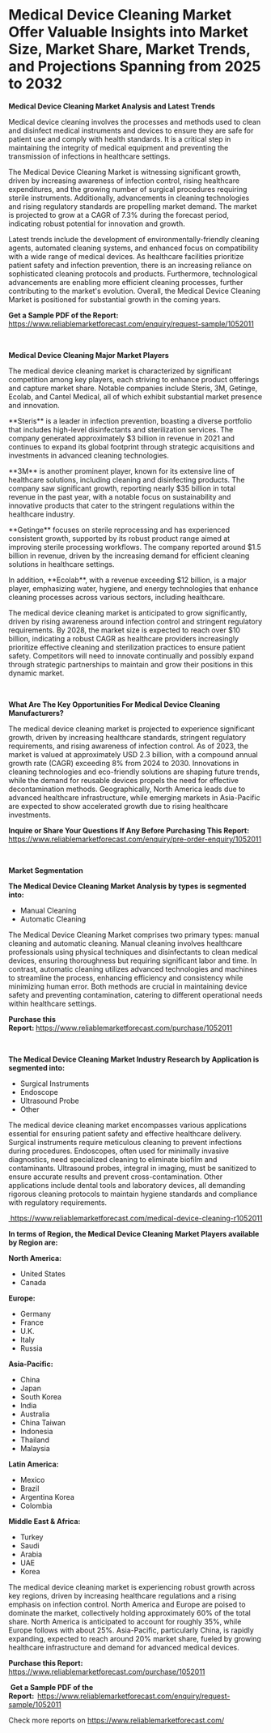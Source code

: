 <p><h1>Medical Device Cleaning Market Offer Valuable Insights into Market Size, Market Share, Market Trends, and Projections Spanning from 2025 to 2032</h1></p><p><strong>Medical Device Cleaning Market Analysis and Latest Trends</strong></p>
<p><p>Medical device cleaning involves the processes and methods used to clean and disinfect medical instruments and devices to ensure they are safe for patient use and comply with health standards. It is a critical step in maintaining the integrity of medical equipment and preventing the transmission of infections in healthcare settings. </p><p>The Medical Device Cleaning Market is witnessing significant growth, driven by increasing awareness of infection control, rising healthcare expenditures, and the growing number of surgical procedures requiring sterile instruments. Additionally, advancements in cleaning technologies and rising regulatory standards are propelling market demand. The market is projected to grow at a CAGR of 7.3% during the forecast period, indicating robust potential for innovation and growth.</p><p>Latest trends include the development of environmentally-friendly cleaning agents, automated cleaning systems, and enhanced focus on compatibility with a wide range of medical devices. As healthcare facilities prioritize patient safety and infection prevention, there is an increasing reliance on sophisticated cleaning protocols and products. Furthermore, technological advancements are enabling more efficient cleaning processes, further contributing to the market's evolution. Overall, the Medical Device Cleaning Market is positioned for substantial growth in the coming years.</p></p>
<p><strong>Get a Sample PDF of the Report:&nbsp;</strong> <a href="https://www.reliablemarketforecast.com/enquiry/request-sample/1052011?utm_campaign=3283&utm_medium=2&utm_source=Github&utm_content=ia&utm_term=04032025&utm_id=medical-device-cleaning">https://www.reliablemarketforecast.com/enquiry/request-sample/1052011</a></p>
<p>&nbsp;</p>
<p><strong>Medical Device Cleaning Major Market Players</strong></p>
<p><p>The medical device cleaning market is characterized by significant competition among key players, each striving to enhance product offerings and capture market share. Notable companies include Steris, 3M, Getinge, Ecolab, and Cantel Medical, all of which exhibit substantial market presence and innovation.</p><p>**Steris** is a leader in infection prevention, boasting a diverse portfolio that includes high-level disinfectants and sterilization services. The company generated approximately $3 billion in revenue in 2021 and continues to expand its global footprint through strategic acquisitions and investments in advanced cleaning technologies.</p><p>**3M** is another prominent player, known for its extensive line of healthcare solutions, including cleaning and disinfecting products. The company saw significant growth, reporting nearly $35 billion in total revenue in the past year, with a notable focus on sustainability and innovative products that cater to the stringent regulations within the healthcare industry.</p><p>**Getinge** focuses on sterile reprocessing and has experienced consistent growth, supported by its robust product range aimed at improving sterile processing workflows. The company reported around $1.5 billion in revenue, driven by the increasing demand for efficient cleaning solutions in healthcare settings.</p><p>In addition, **Ecolab**, with a revenue exceeding $12 billion, is a major player, emphasizing water, hygiene, and energy technologies that enhance cleaning processes across various sectors, including healthcare.</p><p>The medical device cleaning market is anticipated to grow significantly, driven by rising awareness around infection control and stringent regulatory requirements. By 2028, the market size is expected to reach over $10 billion, indicating a robust CAGR as healthcare providers increasingly prioritize effective cleaning and sterilization practices to ensure patient safety. Competitors will need to innovate continually and possibly expand through strategic partnerships to maintain and grow their positions in this dynamic market.</p></p>
<p>&nbsp;</p>
<p><strong>What Are The Key Opportunities For Medical Device Cleaning Manufacturers?</strong></p>
<p><p>The medical device cleaning market is projected to experience significant growth, driven by increasing healthcare standards, stringent regulatory requirements, and rising awareness of infection control. As of 2023, the market is valued at approximately USD 2.3 billion, with a compound annual growth rate (CAGR) exceeding 8% from 2024 to 2030. Innovations in cleaning technologies and eco-friendly solutions are shaping future trends, while the demand for reusable devices propels the need for effective decontamination methods. Geographically, North America leads due to advanced healthcare infrastructure, while emerging markets in Asia-Pacific are expected to show accelerated growth due to rising healthcare investments.</p></p>
<p><strong>Inquire or Share Your Questions If Any Before Purchasing This Report:</strong> <a href="https://www.reliablemarketforecast.com/enquiry/pre-order-enquiry/1052011?utm_campaign=3283&utm_medium=2&utm_source=Github&utm_content=ia&utm_term=04032025&utm_id=medical-device-cleaning">https://www.reliablemarketforecast.com/enquiry/pre-order-enquiry/1052011</a></p>
<p>&nbsp;</p>
<p><strong>Market Segmentation</strong></p>
<p><strong>The Medical Device Cleaning Market Analysis by types is segmented into:</strong></p>
<p><ul><li>Manual Cleaning</li><li>Automatic Cleaning</li></ul></p>
<p><p>The Medical Device Cleaning Market comprises two primary types: manual cleaning and automatic cleaning. Manual cleaning involves healthcare professionals using physical techniques and disinfectants to clean medical devices, ensuring thoroughness but requiring significant labor and time. In contrast, automatic cleaning utilizes advanced technologies and machines to streamline the process, enhancing efficiency and consistency while minimizing human error. Both methods are crucial in maintaining device safety and preventing contamination, catering to different operational needs within healthcare settings.</p></p>
<p><strong>Purchase this Report:&nbsp;</strong><a href="https://www.reliablemarketforecast.com/purchase/1052011?utm_campaign=3283&utm_medium=2&utm_source=Github&utm_content=ia&utm_term=04032025&utm_id=medical-device-cleaning">https://www.reliablemarketforecast.com/purchase/1052011</a></p>
<p>&nbsp;</p>
<p><strong>The Medical Device Cleaning Market Industry Research by Application is segmented into:</strong></p>
<p><ul><li>Surgical Instruments</li><li>Endoscope</li><li>Ultrasound Probe</li><li>Other</li></ul></p>
<p><p>The medical device cleaning market encompasses various applications essential for ensuring patient safety and effective healthcare delivery. Surgical instruments require meticulous cleaning to prevent infections during procedures. Endoscopes, often used for minimally invasive diagnostics, need specialized cleaning to eliminate biofilm and contaminants. Ultrasound probes, integral in imaging, must be sanitized to ensure accurate results and prevent cross-contamination. Other applications include dental tools and laboratory devices, all demanding rigorous cleaning protocols to maintain hygiene standards and compliance with regulatory requirements.</p></p>
<p><a href="https://www.reliablemarketforecast.com/medical-device-cleaning-r1052011?utm_campaign=3283&utm_medium=2&utm_source=Github&utm_content=ia&utm_term=04032025&utm_id=medical-device-cleaning">&nbsp;https://www.reliablemarketforecast.com/medical-device-cleaning-r1052011</a></p>
<p><strong>In terms of Region, the Medical Device Cleaning Market Players available by Region are:</strong></p>
<p>
    <p> <strong> North America: </strong>
        <ul>
            <li>United States</li>
            <li>Canada</li>
        </ul>
        </p> 
    <p> <strong> Europe: </strong>
        <ul>
            <li>Germany</li>
            <li>France</li>
            <li>U.K.</li>
            <li>Italy</li>
            <li>Russia</li>
        </ul>
        </p> 
    <p> <strong> Asia-Pacific: </strong>
        <ul>
            <li>China</li>
            <li>Japan</li>
            <li>South Korea</li>
            <li>India</li>
            <li>Australia</li>
            <li>China Taiwan</li>
            <li>Indonesia</li>
            <li>Thailand</li>
            <li>Malaysia</li>
        </ul>
        </p> 
    <p> <strong> Latin America: </strong>
        <ul>
            <li>Mexico</li>
            <li>Brazil</li>
            <li>Argentina Korea</li>
            <li>Colombia</li>
        </ul>
        </p> 
    <p> <strong> Middle East & Africa: </strong>
        <ul>
            <li>Turkey</li>
            <li>Saudi</li>
            <li>Arabia</li>
            <li>UAE</li>
            <li>Korea</li>
        </ul>
    </p>
    </p>
<p><p>The medical device cleaning market is experiencing robust growth across key regions, driven by increasing healthcare regulations and a rising emphasis on infection control. North America and Europe are poised to dominate the market, collectively holding approximately 60% of the total share. North America is anticipated to account for roughly 35%, while Europe follows with about 25%. Asia-Pacific, particularly China, is rapidly expanding, expected to reach around 20% market share, fueled by growing healthcare infrastructure and demand for advanced medical devices.</p></p>
<p><strong>Purchase this Report: </strong><a href="https://www.reliablemarketforecast.com/purchase/1052011?utm_campaign=3283&utm_medium=2&utm_source=Github&utm_content=ia&utm_term=04032025&utm_id=medical-device-cleaning">https://www.reliablemarketforecast.com/purchase/1052011</a></p>
<p>&nbsp;<strong>Get a Sample PDF of the Report:&nbsp;&nbsp;</strong><a href="https://www.reliablemarketforecast.com/enquiry/request-sample/1052011?utm_campaign=3283&utm_medium=2&utm_source=Github&utm_content=ia&utm_term=04032025&utm_id=medical-device-cleaning">https://www.reliablemarketforecast.com/enquiry/request-sample/1052011</a></p>
<p><strong></strong></p>
<p>Check more reports on <a href="https://www.reliablemarketforecast.com/?utm_campaign=3283&utm_medium=2&utm_source=Github&utm_content=ia&utm_term=04032025&utm_id=medical-device-cleaning">https://www.reliablemarketforecast.com/</a></p>